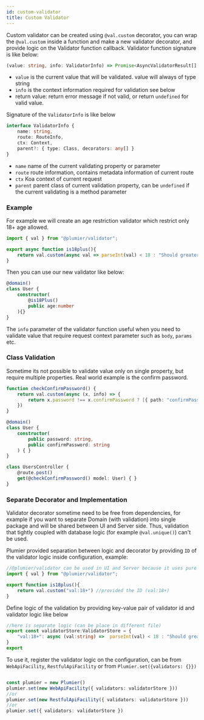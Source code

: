 ```yaml
---
id: custom-validator
title: Custom Validator
---
```


Custom validator can be created using `@val.custom` decorator, you can wrap the `@val.custom` inside a function and make a new validator decorator, and provide logic on the Validator function callback. Validator function signature is like below:

```typescript 
(value: string, info: ValidatorInfo) => Promise<AsyncValidatorResult[] | string | undefined>
```

* `value` is the current value that will be validated. value will always of type string
* `info` is the context information required for validation see below
* return value: return error message if not valid, or return `undefined` for valid value.

Signature of the `ValidatorInfo` is like below

```typescript
interface ValidatorInfo {
    name: string,
    route: RouteInfo,
    ctx: Context,
    parent?: { type: Class, decorators: any[] }
}
```

* `name` name of the current validating property or parameter 
* `route` route information, contains metadata information of current route 
* `ctx` Koa context of current request 
* `parent` parent class of current validation property, can be `undefined` if the current validating is a method parameter

### Example
For example we will create an age restriction validator which restrict only 18+ age allowed.

```typescript
import { val } from "@plumier/validator";

export async function is18plus(){
    return val.custom(async val => parseInt(val) < 18 : "Should greater than 18 years old" : undefined)
}
```

Then you can use our new validator like below:

```typescript
@domain()
class User {
    constructor(
        @is18Plus()
        public age:number
    ){}
}
```

The `info` parameter of the validator function useful when you need to validate value that require request context parameter such as `body`, `params` etc.

### Class Validation
Sometime its not possible to validate value only on single property, but require multiple properties. Real world example is the confirm password.

```typescript
function checkConfirmPassword() {
    return val.custom(async (x, info) => {
        return x.password !== x.confirmPassword ? [{ path: "confirmPassword", messages: ["Password is not the same"] }] : undefined
    })
}

@domain()
class User {
    constructor(
        public password: string,
        public confirmPassword: string
    ) { }
}

class UsersController {
    @route.post()
    get(@checkConfirmPassword() model: User) { }
}
```

### Separate Decorator and Implementation
Validator decorator sometime need to be free from dependencies, for example if you want to separate Domain (with validation) into single package and will be shared between UI and Server side. Thus, validation that tightly coupled with database logic (for example `@val.unique()`) can't be used.

Plumier provided separation between logic and decorator by providing `ID` of the validator logic inside configuration, example:

```typescript
//@plumier/validator can be used in UI and Server because it uses pure JS code
import { val } from "@plumier/validator";

export function is18plus(){
    return val.custom("val:18+") //provided the ID (val:18+)
}
```

Define logic of the validation by providing key-value pair of validator id and validator logic like below

```typescript
//here is separate logic (can be place in different file)
export const validatorStore:ValidatorStore = {
    "val:18+": async (val:string) =>  parseInt(val) < 18 : "Should greater than 18 years old" : undefined
}
export 
```

To use it, register the validator logic on the configuration, can be from `WebApiFacility`, `RestfulApiFacility` or from `Plumier.set({validators: {}})`

```typescript

const plumier = new Plumier()
plumier.set(new WebApiFacility({ validators: validatorStore }))
//or 
plumier.set(new RestfulApiFacility({ validators: validatorStore }))
//or
plumier.set({ validators: validatorStore })
```
